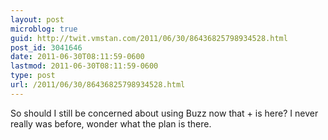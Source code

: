 ```yaml
---
layout: post
microblog: true
guid: http://twit.vmstan.com/2011/06/30/86436825798934528.html
post_id: 3041646
date: 2011-06-30T08:11:59-0600
lastmod: 2011-06-30T08:11:59-0600
type: post
url: /2011/06/30/86436825798934528.html
---
```

So should I still be concerned about using Buzz now that + is here? I never really was before, wonder what the plan is there.
